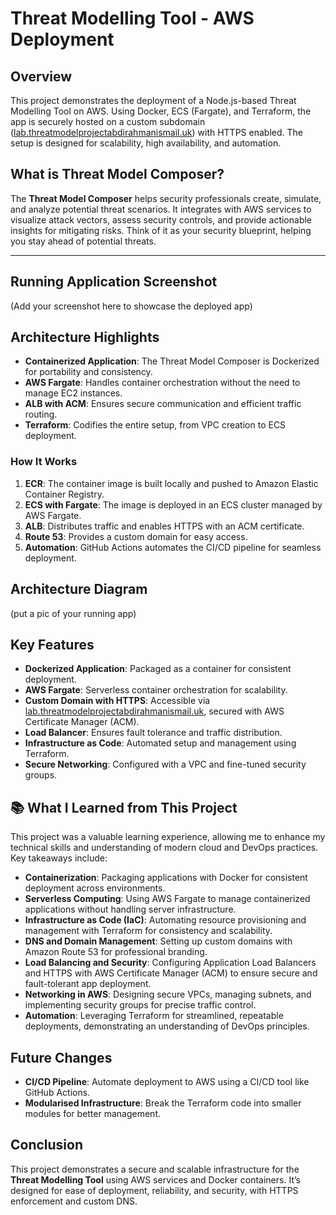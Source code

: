 # **Threat Modelling Tool - AWS Deployment**

## **Overview**

This project demonstrates the deployment of a Node.js-based Threat Modelling Tool on AWS. Using Docker, ECS (Fargate), and Terraform, the app is securely hosted on a custom subdomain ([lab.threatmodelprojectabdirahmanismail.uk](http://lab.threatmodelprojectabdirahmanismail.uk/)) with HTTPS enabled. The setup is designed for scalability, high availability, and automation.

## **What is Threat Model Composer?**

The **Threat Model Composer** helps security professionals create, simulate, and analyze potential threat scenarios. It integrates with AWS services to visualize attack vectors, assess security controls, and provide actionable insights for mitigating risks. Think of it as your security blueprint, helping you stay ahead of potential threats.

---

## **Running Application Screenshot**

(Add your screenshot here to showcase the deployed app)

## **Architecture Highlights**

- **Containerized Application**: The Threat Model Composer is Dockerized for portability and consistency.
- **AWS Fargate**: Handles container orchestration without the need to manage EC2 instances.
- **ALB with ACM**: Ensures secure communication and efficient traffic routing.
- **Terraform**: Codifies the entire setup, from VPC creation to ECS deployment.

### **How It Works**

1. **ECR**: The container image is built locally and pushed to Amazon Elastic Container Registry.
2. **ECS with Fargate**: The image is deployed in an ECS cluster managed by AWS Fargate.
3. **ALB**: Distributes traffic and enables HTTPS with an ACM certificate.
4. **Route 53**: Provides a custom domain for easy access.
5. **Automation**: GitHub Actions automates the CI/CD pipeline for seamless deployment.

## **Architecture Diagram**

(put a pic of your running app)

## **Key Features**

- **Dockerized Application**: Packaged as a container for consistent deployment.
- **AWS Fargate**: Serverless container orchestration for scalability.
- **Custom Domain with HTTPS**: Accessible via [lab.threatmodelprojectabdirahmanismail.uk](http://lab.threatmodelprojectabdirahmanismail.uk/), secured with AWS Certificate Manager (ACM).
- **Load Balancer**: Ensures fault tolerance and traffic distribution.
- **Infrastructure as Code**: Automated setup and management using Terraform.
- **Secure Networking**: Configured with a VPC and fine-tuned security groups.

## **📚 What I Learned from This Project**

This project was a valuable learning experience, allowing me to enhance my technical skills and understanding of modern cloud and DevOps practices. Key takeaways include:

- **Containerization**: Packaging applications with Docker for consistent deployment across environments.
- **Serverless Computing**: Using AWS Fargate to manage containerized applications without handling server infrastructure.
- **Infrastructure as Code (IaC)**: Automating resource provisioning and management with Terraform for consistency and scalability.
- **DNS and Domain Management**: Setting up custom domains with Amazon Route 53 for professional branding.
- **Load Balancing and Security**: Configuring Application Load Balancers and HTTPS with AWS Certificate Manager (ACM) to ensure secure and fault-tolerant app deployment.
- **Networking in AWS**: Designing secure VPCs, managing subnets, and implementing security groups for precise traffic control.
- **Automation**: Leveraging Terraform for streamlined, repeatable deployments, demonstrating an understanding of DevOps principles.

## **Future Changes**

- **CI/CD Pipeline**: Automate deployment to AWS using a CI/CD tool like GitHub Actions.
- **Modularised Infrastructure**: Break the Terraform code into smaller modules for better management.

## **Conclusion**

This project demonstrates a secure and scalable infrastructure for the **Threat Modelling Tool** using AWS services and Docker containers. It’s designed for ease of deployment, reliability, and security, with HTTPS enforcement and custom DNS.



